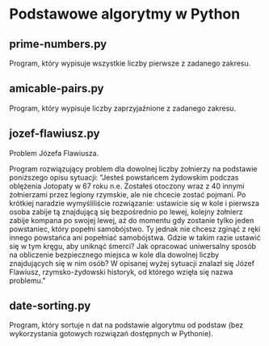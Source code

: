 # Podstawowe algorytmy w Python
## prime-numbers.py
Program, który wypisuje wszystkie liczby pierwsze z zadanego zakresu.

## amicable-pairs.py
Program, który wypisuje liczby zaprzyjaźnione z zadanego zakresu.

## jozef-flawiusz.py
Problem Józefa Flawiusza.

Program rozwiązujący problem dla dowolnej liczby żołnierzy na podstawie poniższego opisu sytuacji:
"Jesteś powstańcem żydowskim podczas oblężenia Jotopaty w 67 roku n.e. Zostałeś otoczony wraz z 40 innymi żołnierzami przez legiony rzymskie, ale nie chcecie zostać pojmani. Po krótkiej naradzie wymyśliliście rozwiązanie: ustawicie się w kole i pierwsza osoba zabije tą znajdującą się bezpośrednio po lewej, kolejny żołnierz zabije kompana po swojej lewej, aż do momentu gdy zostanie tylko jeden powstaniec, który popełni samobójstwo. Ty jednak nie chcesz zginąć z ręki innego powstańca ani popełniać samobójstwa. Gdzie w takim razie ustawić się w tym kręgu, aby uniknąć śmerci? Jak opracować uniwersalny sposób na obliczenie bezpiecznego miejsca w kole dla dowolnej liczby znajdujących się w nim osób? W opisanej wyżej sytuacji znalazł się Józef Flawiusz, rzymsko-żydowski historyk, od którego wzięła się nazwa problemu."

## date-sorting.py
Program, który sortuje n dat na podstawie algorytmu od podstaw (bez wykorzystania gotowych rozwiązań dostępnych w Pythonie).